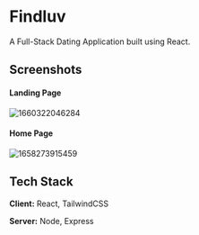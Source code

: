 
# Findluv

A Full-Stack Dating Application built using React.

## Screenshots

#### **Landing Page**

![1660322046284](https://user-images.githubusercontent.com/96712943/192342337-f6804935-a2eb-4be4-8791-b88fdbbfe0de.jpg)

#### **Home Page**

![1658273915459](https://user-images.githubusercontent.com/96712943/192342446-4fd5c5f3-1a67-4fb5-af63-04321fe95fad.jpg)

## Tech Stack

**Client:** React, TailwindCSS

**Server:** Node, Express

